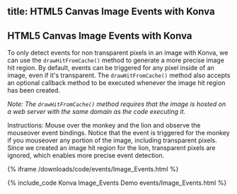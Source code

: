 title: HTML5 Canvas Image Events with Konva
---

## HTML5 Canvas Image Events with Konva

To only detect events for non transparent pixels in an image with Konva, we can use the `drawHitFromCache()` method to generate a more precise image hit region.
By default, events can be triggered for any pixel inside of an image, even if it's transparent.  The `drawHitFromCache()` method also accepts an optional callback method to be executed whenever the image hit region has been created.

*Note: The `drawHitFromCache()` method requires that the image is hosted on a web server with the same domain as the code executing it.*

Instructions: Mouse over the monkey and the lion and observe the mouseover event bindings.  Notice that the event is triggered for the monkey if you mouseover any portion of the image, including transparent pixels.  Since we created an image hit region for the lion, transparent pixels are ignored, which enables more precise event detection.

{% iframe /downloads/code/events/Image_Events.html %}

{% include_code Konva Image_Events Demo events/Image_Events.html %}
